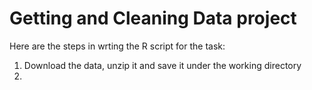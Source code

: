 # Getting and Cleaning Data project
Here are the steps in wrting the R script for the task:
1. Download the data, unzip it and save it under the working directory
2. 
